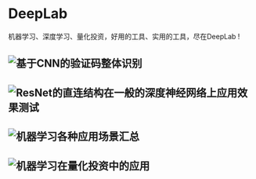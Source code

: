 DeepLab
=====
机器学习、深度学习、量化投资，好用的工具、实用的工具，尽在DeepLab ! 

![基于CNN的验证码整体识别](https://github.com/junliangliu/captcha "基于CNN的验证码整体识别")
---------
![ResNet的直连结构在一般的深度神经网络上应用效果测试](https://github.com/junliangliu/resnet-test "基于CNN的验证码整体识别")
---------
![机器学习各种应用场景汇总](https://github.com/junliangliu/machine-learning-application "基于CNN的验证码整体识别")
---------
![机器学习在量化投资中的应用](https://github.com/junliangliu/machine-learning-application-for-quant "基于CNN的验证码整体识别")
---------
